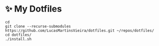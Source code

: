 # :sparkles: My Dotfiles

```
cd
git clone --recurse-submodules https://github.com/LucasMartinsVieira/dotfiles.git ~/repos/dotfiles/
cd dotfiles/
./install.sh
```
